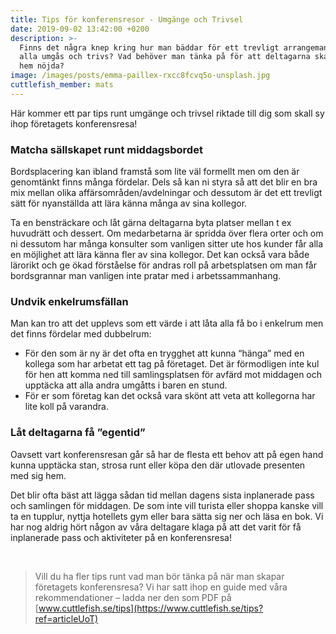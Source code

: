 ```yaml
---
title: Tips för konferensresor - Umgänge och Trivsel
date: 2019-09-02 13:42:00 +0200
description: >-
  Finns det några knep kring hur man bäddar för ett trevligt arrangemang där
  alla umgås och trivs? Vad behöver man tänka på för att deltagarna skall komma
  hem nöjda?
image: /images/posts/emma-paillex-rxcc8fcvq5o-unsplash.jpg
cuttlefish_member: mats
---
```


H&auml;r kommer ett par tips runt umg&auml;nge och trivsel riktade till dig som skall sy ihop företagets konferensresa\!

### Matcha s&auml;llskapet runt middagsbordet

Bordsplacering kan ibland framst&aring; som lite v&auml;l formellt men om den &auml;r genomt&auml;nkt finns m&aring;nga fördelar. Dels s&aring; kan ni styra s&aring; att det blir en bra mix mellan olika aff&auml;rsomr&aring;den/avdelningar och dessutom &auml;r det ett trevligt s&auml;tt för nyanst&auml;llda att l&auml;ra k&auml;nna m&aring;nga av sina kollegor.&nbsp;

Ta en benstr&auml;ckare och l&aring;t g&auml;rna deltagarna byta platser mellan t ex huvudr&auml;tt och dessert. Om medarbetarna &auml;r spridda över flera orter och om ni dessutom har m&aring;nga konsulter som vanligen sitter ute hos kunder f&aring;r alla en möjlighet att l&auml;ra k&auml;nna fler av sina kollegor. Det kan ocks&aring; vara b&aring;de l&auml;rorikt och ge ökad först&aring;else för andras roll p&aring; arbetsplatsen om man f&aring;r bordsgrannar man vanligen inte pratar med i arbetssammanhang.

### Undvik enkelrumsf&auml;llan

Man kan tro att det upplevs som ett v&auml;rde i att l&aring;ta alla f&aring; bo i enkelrum men det finns fördelar med dubbelrum:

* För den som &auml;r ny &auml;r det ofta en trygghet att kunna “h&auml;nga” med en kollega som har arbetat ett tag p&aring; företaget. Det &auml;r förmodligen inte kul för hen att komma ned till samlingsplatsen för avf&auml;rd mot middagen och uppt&auml;cka att alla andra umg&aring;tts i baren en stund.&nbsp;
* För er som företag kan det ocks&aring; vara skönt att veta att kollegorna har lite koll p&aring; varandra.&nbsp;

### L&aring;t deltagarna f&aring; ”egentid”

Oavsett vart konferensresan g&aring;r s&aring; har de flesta ett behov att p&aring; egen hand kunna uppt&auml;cka stan, strosa runt eller köpa den d&auml;r utlovade presenten med sig hem.

Det blir ofta b&auml;st att l&auml;gga s&aring;dan tid mellan dagens sista inplanerade pass och samlingen för middagen. De som inte vill turista eller shoppa kanske vill ta en tupplur, nyttja hotellets gym eller bara s&auml;tta sig ner och l&auml;sa en bok. Vi har nog aldrig hört n&aring;gon av v&aring;ra deltagare klaga p&aring; att det varit för f&aring; inplanerade pass och aktiviteter p&aring; en konferensresa\!

&nbsp;

> Vill du ha fler tips runt vad man bör t&auml;nka p&aring; n&auml;r man skapar företagets konferensresa? Vi har satt ihop en guide med v&aring;ra rekommendationer – ladda ner den som PDF p&aring; [www.cuttlefish.se/tips](https://www.cuttlefish.se/tips?ref=articleUoT)